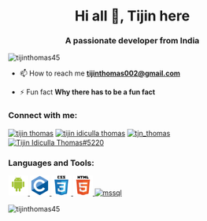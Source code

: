 <h1 align="center">Hi all 🙌, Tijin here</h1>
<h3 align="center">A passionate developer from India</h3>

<p align="left"> <img src="https://komarev.com/ghpvc/?username=tijinthomas45&label=Profile%20views&color=0e75b6&style=flat" alt="tijinthomas45" /> </p>

- 📫 How to reach me **tijinthomas002@gmail.com**

- ⚡ Fun fact **Why there has to be a fun fact**

<h3 align="left">Connect with me:</h3>
<p align="left">
<a href="https://linkedin.com/in/tijin thomas" target="blank"><img align="center" src="https://raw.githubusercontent.com/rahuldkjain/github-profile-readme-generator/master/src/images/icons/Social/linked-in-alt.svg" alt="tijin thomas" height="30" width="40" /></a>
<a href="https://fb.com/tijin idiculla thomas" target="blank"><img align="center" src="https://raw.githubusercontent.com/rahuldkjain/github-profile-readme-generator/master/src/images/icons/Social/facebook.svg" alt="tijin idiculla thomas" height="30" width="40" /></a>
<a href="https://instagram.com/tjn_thomas" target="blank"><img align="center" src="https://raw.githubusercontent.com/rahuldkjain/github-profile-readme-generator/master/src/images/icons/Social/instagram.svg" alt="tjn_thomas" height="30" width="40" /></a>
<a href="https://discord.gg/Tijin Idiculla Thomas#5220" target="blank"><img align="center" src="https://raw.githubusercontent.com/rahuldkjain/github-profile-readme-generator/master/src/images/icons/Social/discord.svg" alt="Tijin Idiculla Thomas#5220" height="30" width="40" /></a>
</p>

<h3 align="left">Languages and Tools:</h3>
<p align="left"> <a href="https://developer.android.com" target="_blank" rel="noreferrer"> <img src="https://raw.githubusercontent.com/devicons/devicon/master/icons/android/android-original-wordmark.svg" alt="android" width="40" height="40"/> </a> <a href="https://www.cprogramming.com/" target="_blank" rel="noreferrer"> <img src="https://raw.githubusercontent.com/devicons/devicon/master/icons/c/c-original.svg" alt="c" width="40" height="40"/> </a> <a href="https://www.w3schools.com/css/" target="_blank" rel="noreferrer"> <img src="https://raw.githubusercontent.com/devicons/devicon/master/icons/css3/css3-original-wordmark.svg" alt="css3" width="40" height="40"/> </a> <a href="https://www.w3.org/html/" target="_blank" rel="noreferrer"> <img src="https://raw.githubusercontent.com/devicons/devicon/master/icons/html5/html5-original-wordmark.svg" alt="html5" width="40" height="40"/> </a> <a href="https://www.microsoft.com/en-us/sql-server" target="_blank" rel="noreferrer"> <img src="https://www.svgrepo.com/show/303229/microsoft-sql-server-logo.svg" alt="mssql" width="40" height="40"/> </a> </p>

<p><img align="center" src="https://github-readme-stats.vercel.app/api/top-langs?username=tijinthomas45&show_icons=true&locale=en&layout=compact" alt="tijinthomas45" /></p>
